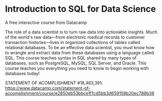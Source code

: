 # Introduction to SQL for Data Science
A free interactive course from Datacamp

The role of a data scientist is to turn raw data into actionable insights.
Much of the world's raw data—from electronic medical records to customer transaction histories—lives in organized collections of tables called relational databases. 
To be an effective data scientist, you must know how to wrangle and extract data from these databases using a language called SQL. 
This course teaches syntax in SQL shared by many types of databases, such as PostgreSQL, MySQL, SQL Server, and Oracle. 
This course teaches you everything you need to know to begin working with databases today!

STATEMENT OF ACOMPLISHMENT #18,483,391: https://www.datacamp.com/statement-of-accomplishment/course/e2850eb53bbce1f1cd5bb3d659158b20ec786b36

